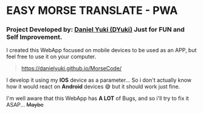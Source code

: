 # EASY MORSE TRANSLATE - PWA
### Project Developed by: [Daniel Yuki (DYuki)](https://github.com/DanielYuki) Just for FUN and Self Improvement.

I created this WebApp focused on mobile devices to be used as an APP, but feel free to use it on your computer.
> https://danielyuki.github.io/MorseCode/

I develop it using my **IOS** device as a parameter... So i don't actually know how it would react on **Android** devices :sweat_smile: but it should work just fine.

I'm well aware that this WebApp has **A LOT** of Bugs, and so i'll try to fix it ASAP... ~~Maybe~~